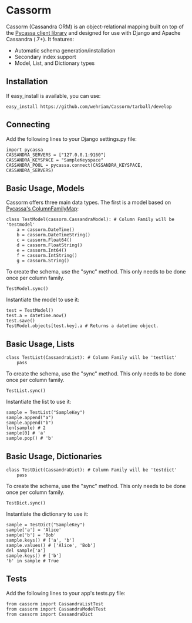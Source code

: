 
Cassorm
=======

Cassorm (Cassandra ORM) is an object-relational mapping built on top of the 
[Pycassa client library](https://github.com/pycassa/pycassa/) and designed for 
use with Django and Apache Cassandra (.7+). It features:

* Automatic schema generation/installation
* Secondary index support
* Model, List, and Dictionary types

Installation
------------

If easy_install is available, you can use:

    easy_install https://github.com/wehriam/Cassorm/tarball/develop


Connecting
----------

Add the following lines to your Django settings.py file:

    import pycassa
    CASSANDRA_SERVERS = ["127.0.0.1:9160"]
    CASSANDRA_KEYSPACE = "SampleKeyspace"
    CASSANDRA_POOL = pycassa.connect(CASSANDRA_KEYSPACE, CASSANDRA_SERVERS)


Basic Usage, Models
-------------------

Cassorm offers three main data types. The first is a model based on [Pycassa's ColumnFamilyMap](http://pycassa.github.com/pycassa/api/pycassa/columnfamilymap.html):

    class TestModel(cassorm.CassandraModel): # Column Family will be 'testmodel'
        a = cassorm.DateTime()
        b = cassorm.DateTimeString()
        c = cassorm.Float64()
        d = cassorm.FloatString()
        e = cassorm.Int64()
        f = cassorm.IntString()
        g = cassorm.String()

To create the schema, use the "sync" method. This only needs to be done 
once per column family.

    TestModel.sync()

Instantiate the model to use it:

    test = TestModel()
    test.a = datetime.now()
    test.save()
    TestModel.objects[test.key].a # Returns a datetime object.

Basic Usage, Lists
------------------

    class TestList(CassandraList): # Column Family will be 'testlist'
        pass

To create the schema, use the "sync" method. This only needs to be done 
once per column family.
    
    TestList.sync()

Instantiate the list to use it:

    sample = TestList("SampleKey")
    sample.append("a")
    sample.append("b")
    len(sample) # 2
    sample[0] # 'a'
    sample.pop() # 'b'

Basic Usage, Dictionaries
-------------------------

    class TestDict(CassandraDict): # Column Family will be 'testdict'
        pass

To create the schema, use the "sync" method. This only needs to be done 
once per column family.
    
    TestDict.sync()

Instantiate the dictionary to use it:

    sample = TestDict("SampleKey")
    sample['a'] = 'Alice'
    sample['b'] = 'Bob'
    sample.keys() # ['a', 'b']
    sample.values() # ['Alice', 'Bob']
    del sample['a']
    sample.keys() # ['b']
    'b' in sample # True

Tests
-----

Add the following lines to your app's tests.py file:

    from cassorm import CassandraListTest
    from cassorm import CassandraModelTest
    from cassorm import CassandraDict
